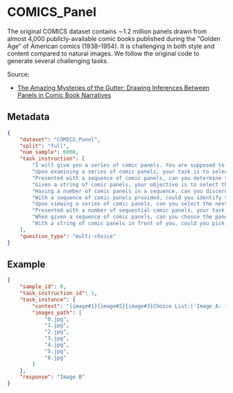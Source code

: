 # COMICS_Panel

The original COMICS dataset contains ∼1.2 million panels drawn from almost 4,000 publicly-available comic books published during the “Golden Age” of American comics (1938–1954). It is challenging in both style and content compared to natural images. We follow the original code to generate several challenging tasks.

Source: 
- [The Amazing Mysteries of the Gutter: Drawing Inferences Between Panels in Comic Book Narratives](https://arxiv.org/abs/1611.05118)
## Metadata

```json
{
    "dataset": "COMICS_Panel",
    "split": "full",
    "num_sample": 6000,
    "task_instruction": [
        "I will give you a series of comic panels. You are supposed to select the next panel from candidates. You must choose your answer from the Choice List. ",
        "Upon examining a series of comic panels, your task is to select the subsequent panel from the provided options. You must choose your answer from the Choice List. ",
        "Presented with a sequence of comic panels, can you determine the most fitting next panel from the given choices? You must choose your answer from the Choice List. ",
        "Given a string of comic panels, your objective is to select the most appropriate following panel from the provided alternatives. You must choose your answer from the Choice List. ",
        "Having a number of comic panels in a sequence, can you discern which of the four options would best continue the storyline? You must choose your answer from the Choice List. ",
        "With a sequence of comic panels provided, could you identify the most relevant next panel from the available choices? You must choose your answer from the Choice List. ",
        "Upon viewing a series of comic panels, can you select the next panel that best fits the sequence from the candidates? You must choose your answer from the Choice List. ",
        "Presented with a number of sequential comic panels, your task is to determine the most suitable next panel from the four options. You must choose your answer from the Choice List. ",
        "When given a sequence of comic panels, can you choose the panel that best continues the storyline from the provided options? You must choose your answer from the Choice List. ",
        "With a string of comic panels in front of you, could you pick the most appropriate next panel from the available alternatives? You must choose your answer from the Choice List. "
    ],
    "question_type": "multi-choice"
}
```

## Example

```json
{
    "sample_id": 0,
    "task_instruction_id": 1,
    "task_instance": {
        "context": "{image#1}{image#2}{image#3}Choice List:['Image A: {image#4} ', ' Image B: {image#5} ', ' Image C: {image#6} ', ' Image D: {image#7} ']Your answer is: ",
        "images_path": [
            "0.jpg",
            "1.jpg",
            "2.jpg",
            "3.jpg",
            "4.jpg",
            "5.jpg",
            "6.jpg"
        ]
    },
    "response": "Image B"
}
```
